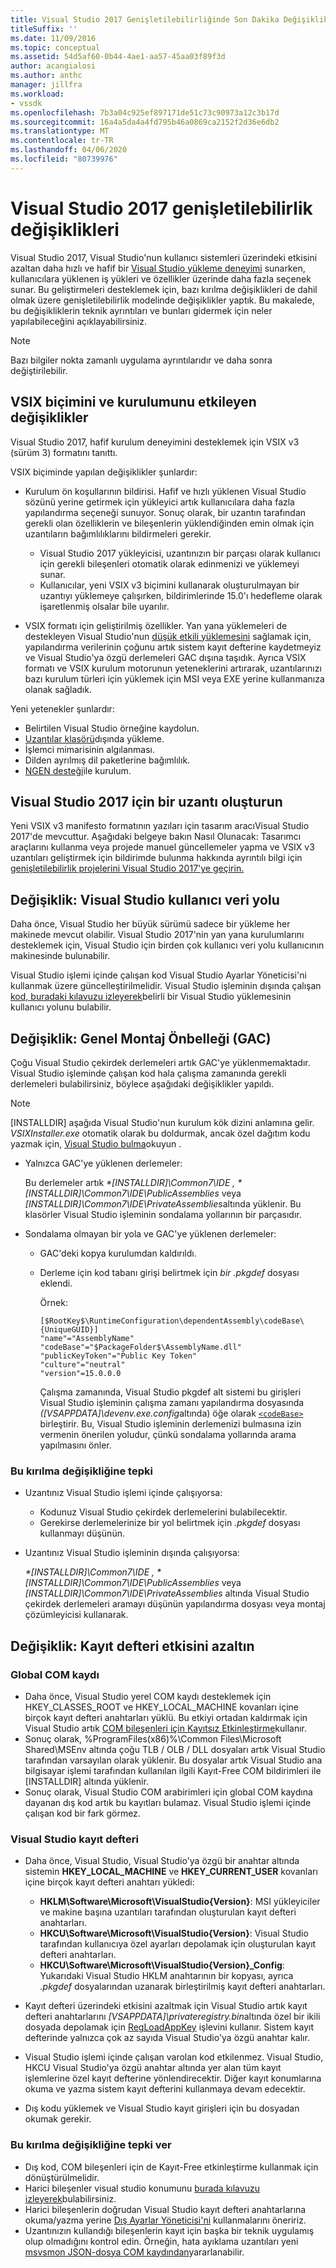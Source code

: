 ```yaml
---
title: Visual Studio 2017 Genişletilebilirliğinde Son Dakika Değişiklikleri
titleSuffix: ''
ms.date: 11/09/2016
ms.topic: conceptual
ms.assetid: 54d5af60-0b44-4ae1-aa57-45aa03f89f3d
author: acangialosi
ms.author: anthc
manager: jillfra
ms.workload:
- vssdk
ms.openlocfilehash: 7b3a04c925ef897171de51c73c90973a12c3b17d
ms.sourcegitcommit: 16a4a5da4a4fd795b46a0869ca2152f2d36e6db2
ms.translationtype: MT
ms.contentlocale: tr-TR
ms.lasthandoff: 04/06/2020
ms.locfileid: "80739976"
---
```

# <a name="changes-in-visual-studio-2017-extensibility"></a>Visual Studio 2017 genişletilebilirlik değişiklikleri

Visual Studio 2017, Visual Studio'nun kullanıcı sistemleri üzerindeki etkisini azaltan daha hızlı ve hafif bir [Visual Studio yükleme deneyimi](https://devblogs.microsoft.com/visualstudio/faster-leaner-visual-studio-installer) sunarken, kullanıcılara yüklenen iş yükleri ve özellikler üzerinde daha fazla seçenek sunar. Bu geliştirmeleri desteklemek için, bazı kırılma değişiklikleri de dahil olmak üzere genişletilebilirlik modelinde değişiklikler yaptık. Bu makalede, bu değişikliklerin teknik ayrıntıları ve bunları gidermek için neler yapılabileceğini açıklayabilirsiniz.

> [!NOTE]
> Bazı bilgiler nokta zamanlı uygulama ayrıntılarıdır ve daha sonra değiştirilebilir.

## <a name="changes-affecting-vsix-format-and-installation"></a>VSIX biçimini ve kurulumunu etkileyen değişiklikler

Visual Studio 2017, hafif kurulum deneyimini desteklemek için VSIX v3 (sürüm 3) formatını tanıttı.

VSIX biçiminde yapılan değişiklikler şunlardır:

* Kurulum ön koşullarının bildirisi. Hafif ve hızlı yüklenen Visual Studio sözünü yerine getirmek için yükleyici artık kullanıcılara daha fazla yapılandırma seçeneği sunuyor. Sonuç olarak, bir uzantın tarafından gerekli olan özelliklerin ve bileşenlerin yüklendiğinden emin olmak için uzantıların bağımlılıklarını bildirmeleri gerekir.

  * Visual Studio 2017 yükleyicisi, uzantınızın bir parçası olarak kullanıcı için gerekli bileşenleri otomatik olarak edinmenizi ve yüklemeyi sunar.
  * Kullanıcılar, yeni VSIX v3 biçimini kullanarak oluşturulmayan bir uzantıyı yüklemeye çalışırken, bildirimlerinde 15.0'ı hedefleme olarak işaretlenmiş olsalar bile uyarılır.

* VSIX formatı için geliştirilmiş özellikler. Yan yana yüklemeleri de destekleyen Visual Studio'nun [düşük etkili yüklemesini](https://devblogs.microsoft.com/visualstudio/anatomy-of-a-low-impact-visual-studio-install) sağlamak için, yapılandırma verilerinin çoğunu artık sistem kayıt defterine kaydetmeyiz ve Visual Studio'ya özgü derlemeleri GAC dışına taşıdık. Ayrıca VSIX formatı ve VSIX kurulum motorunun yeteneklerini artırarak, uzantılarınızı bazı kurulum türleri için yüklemek için MSI veya EXE yerine kullanmanıza olanak sağladık.

Yeni yetenekler şunlardır:

* Belirtilen Visual Studio örneğine kaydolun.
* [Uzantılar klasörü](set-install-root.md)dışında yükleme.
* İşlemci mimarisinin algılanması.
* Dilden ayrılmış dil paketlerine bağımlılık.
* [NGEN desteği](ngen-support.md)ile kurulum.

## <a name="build-an-extension-for-visual-studio-2017"></a>Visual Studio 2017 için bir uzantı oluşturun

Yeni VSIX v3 manifesto formatının yazıları için tasarım aracıVisual Studio 2017'de mevcuttur. Aşağıdaki belgeye bakın Nasıl Olunacak: Tasarımcı araçlarını kullanma veya projede manuel güncellemeler yapma ve VSIX v3 uzantıları geliştirmek için bildirimde bulunma hakkında ayrıntılı bilgi için [genişletilebilirlik projelerini Visual Studio 2017'ye geçirin.](how-to-migrate-extensibility-projects-to-visual-studio-2017.md)

## <a name="change-visual-studio-user-data-path"></a>Değişiklik: Visual Studio kullanıcı veri yolu

Daha önce, Visual Studio her büyük sürümü sadece bir yükleme her makinede mevcut olabilir. Visual Studio 2017'nin yan yana kurulumlarını desteklemek için, Visual Studio için birden çok kullanıcı veri yolu kullanıcının makinesinde bulunabilir.

Visual Studio işlemi içinde çalışan kod Visual Studio Ayarlar Yöneticisi'ni kullanmak üzere güncelleştirilmelidir. Visual Studio işleminin dışında çalışan [kod, buradaki kılavuzu izleyerek](locating-visual-studio.md)belirli bir Visual Studio yüklemesinin kullanıcı yolunu bulabilir.

## <a name="change-global-assembly-cache-gac"></a>Değişiklik: Genel Montaj Önbelleği (GAC)

Çoğu Visual Studio çekirdek derlemeleri artık GAC'ye yüklenmemaktadır. Visual Studio işleminde çalışan kod hala çalışma zamanında gerekli derlemeleri bulabilirsiniz, böylece aşağıdaki değişiklikler yapıldı.

> [!NOTE]
> [INSTALLDIR] aşağıda Visual Studio'nun kurulum kök dizini anlamına gelir. *VSIXInstaller.exe* otomatik olarak bu doldurmak, ancak özel dağıtım kodu yazmak için, [Visual Studio bulma](locating-visual-studio.md)okuyun .

* Yalnızca GAC'ye yüklenen derlemeler:

  Bu derlemeler artık <em>\*[INSTALLDIR]\Common7\IDE , *[INSTALLDIR]\Common7\IDE\PublicAssemblies</em> veya *[INSTALLDIR]\Common7\IDE\PrivateAssemblies*altında yüklenir. Bu klasörler Visual Studio işleminin sondalama yollarının bir parçasıdır.

* Sondalama olmayan bir yola ve GAC'ye yüklenen derlemeler:

  * GAC'deki kopya kurulumdan kaldırıldı.
  * Derleme için kod tabanı girişi belirtmek için *bir .pkgdef* dosyası eklendi.

    Örnek:

    ```
    [$RootKey$\RuntimeConfiguration\dependentAssembly\codeBase\{UniqueGUID}]
    "name"="AssemblyName" "codeBase"="$PackageFolder$\AssemblyName.dll"
    "publicKeyToken"="Public Key Token"
    "culture"="neutral"
    "version"=15.0.0.0
    ```

    Çalışma zamanında, Visual Studio pkgdef alt sistemi bu girişleri Visual Studio işleminin çalışma zamanı yapılandırma dosyasında *([VSAPPDATA]\devenv.exe.config*altında) öğe olarak [`<codeBase>`](/dotnet/framework/configure-apps/file-schema/runtime/codebase-element) birleştirir. Bu, Visual Studio işleminin derlemenizi bulmasına izin vermenin önerilen yoludur, çünkü sondalama yollarında arama yapılmasını önler.

### <a name="reacting-to-this-breaking-change"></a>Bu kırılma değişikliğine tepki

* Uzantınız Visual Studio işlemi içinde çalışıyorsa:

  * Kodunuz Visual Studio çekirdek derlemelerini bulabilecektir.
  * Gerekirse derlemelerinize bir yol belirtmek için *.pkgdef* dosyası kullanmayı düşünün.

* Uzantınız Visual Studio işleminin dışında çalışıyorsa:

  <em>\*[INSTALLDIR]\Common7\IDE , *[INSTALLDIR]\Common7\IDE\PublicAssemblies</em> veya *[INSTALLDIR]\Common7\IDE\PrivateAssemblies* altında Visual Studio çekirdek derlemeleri aramayı düşünün yapılandırma dosyası veya montaj çözümleyicisi kullanarak.

## <a name="change-reduce-registry-impact"></a>Değişiklik: Kayıt defteri etkisini azaltın

### <a name="global-com-registration"></a>Global COM kaydı

* Daha önce, Visual Studio yerel COM kaydı desteklemek için HKEY_CLASSES_ROOT ve HKEY_LOCAL_MACHINE kovanları içine birçok kayıt defteri anahtarları yüklü. Bu etkiyi ortadan kaldırmak için Visual Studio artık [COM bileşenleri için Kayıtsız Etkinleştirme](https://msdn.microsoft.com/library/ms973913.aspx)kullanır.
* Sonuç olarak, %ProgramFiles(x86)%\Common Files\Microsoft Shared\MSEnv altında çoğu TLB / OLB / DLL dosyaları artık Visual Studio tarafından varsayılan olarak yüklenir. Bu dosyalar artık Visual Studio ana bilgisayar işlemi tarafından kullanılan ilgili Kayıt-Free COM bildirimleri ile [INSTALLDIR] altında yüklenir.
* Sonuç olarak, Visual Studio COM arabirimleri için global COM kaydına dayanan dış kod artık bu kayıtları bulamaz. Visual Studio işlemi içinde çalışan kod bir fark görmez.

### <a name="visual-studio-registry"></a>Visual Studio kayıt defteri

* Daha önce, Visual Studio, Visual Studio'ya özgü bir anahtar altında sistemin **HKEY_LOCAL_MACHINE** ve **HKEY_CURRENT_USER** kovanları içine birçok kayıt defteri anahtarı yükledi:

  * **HKLM\Software\Microsoft\VisualStudio\{Version}**: MSI yükleyiciler ve makine başına uzantıları tarafından oluşturulan kayıt defteri anahtarları.
  * **HKCU\Software\Microsoft\VisualStudio\{Version}**: Visual Studio tarafından kullanıcıya özel ayarları depolamak için oluşturulan kayıt defteri anahtarları.
  * **HKCU\Software\Microsoft\VisualStudio\{Version}_Config**: Yukarıdaki Visual Studio HKLM anahtarının bir kopyası, ayrıca *.pkgdef* dosyalarından uzanarak birleştirilmiş kayıt defteri anahtarları.

* Kayıt defteri üzerindeki etkisini azaltmak için Visual Studio artık kayıt defteri anahtarlarını *[VSAPPDATA]\privateregistry.bin*altında özel bir ikili dosyada depolamak için [RegLoadAppKey](/windows/desktop/api/winreg/nf-winreg-regloadappkeya) işlevini kullanır. Sistem kayıt defterinde yalnızca çok az sayıda Visual Studio'ya özgü anahtar kalır.
* Visual Studio işlemi içinde çalışan varolan kod etkilenmez. Visual Studio, HKCU Visual Studio'ya özgü anahtar altında yer alan tüm kayıt işlemlerine özel kayıt defterine yönlendirecektir. Diğer kayıt konumlarına okuma ve yazma sistem kayıt defterini kullanmaya devam edecektir.
* Dış kodu yüklemek ve Visual Studio kayıt girişleri için bu dosyadan okumak gerekir.

### <a name="react-to-this-breaking-change"></a>Bu kırılma değişikliğine tepki ver

* Dış kod, COM bileşenleri için de Kayıt-Free etkinleştirme kullanmak için dönüştürülmelidir.
* Harici bileşenler visual studio konumunu [burada kılavuzu izleyerek](https://devblogs.microsoft.com/setup/changes-to-visual-studio-15-setup)bulabilirsiniz.
* Harici bileşenlerin doğrudan Visual Studio kayıt defteri anahtarlarına okuma/yazma yerine [Dış Ayarlar Yöneticisi'ni](/dotnet/api/microsoft.visualstudio.settings.externalsettingsmanager) kullanmalarını öneririz.
* Uzantınızın kullandığı bileşenlerin kayıt için başka bir teknik uygulamış olup olmadığını kontrol edin. Örneğin, hata ayıklama uzantıları yeni [msvsmon JSON-dosya COM kaydından](migrate-debugger-COM-registration.md)yararlanabilir.
